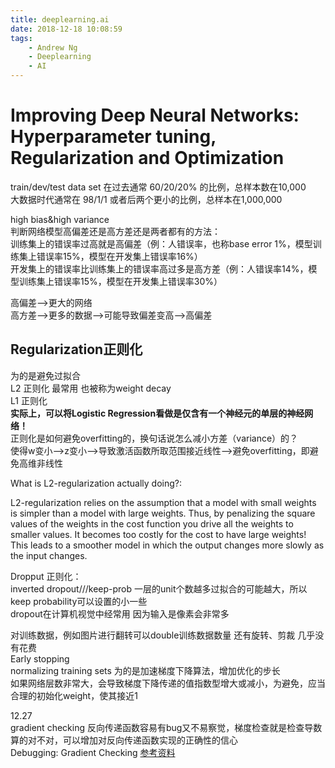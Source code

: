 ```yaml
---
title: deeplearning.ai
date: 2018-12-18 10:08:59
tags:
    - Andrew Ng
    - Deeplearning
    - AI
---
```


# Improving Deep Neural Networks: Hyperparameter tuning, Regularization and Optimization

train/dev/test data set 在过去通常 60/20/20% 的比例，总样本数在10,000  
大数据时代通常在 98/1/1 或者后两个更小的比例，总样本在1,000,000  
  
high bias&high variance  
判断网络模型高偏差还是高方差还是两者都有的方法：  
    训练集上的错误率过高就是高偏差（例：人错误率，也称base error 1%，模型训练集上错误率15%，模型在开发集上错误率16%）  
    开发集上的错误率比训练集上的错误率高过多是高方差（例：人错误率14%，模型训练集上错误率15%，模型在开发集上错误率30%）  
  
高偏差-->更大的网络  
高方差-->更多的数据-->可能导致偏差变高-->高偏差  

## Regularization正则化

为的是避免过拟合  
L2 正则化 最常用 也被称为weight decay  
L1 正则化  
**实际上，可以将Logistic Regression看做是仅含有一个神经元的单层的神经网络！**  
正则化是如何避免overfitting的，换句话说怎么减小方差（variance）的？  
使得w变小-->z变小-->导致激活函数所取范围接近线性-->避免overfitting，即避免高维非线性  
  
What is L2-regularization actually doing?:  

L2-regularization relies on the assumption that a model with small weights is simpler than a model with large weights. Thus, by penalizing the square values of the weights in the cost function you drive all the weights to smaller values. It becomes too costly for the cost to have large weights! This leads to a smoother model in which the output changes more slowly as the input changes.   
  
Dropput 正则化：  
inverted dropout///keep-prob 一层的unit个数越多过拟合的可能越大，所以keep probability可以设置的小一些  
dropout在计算机视觉中经常用 因为输入是像素会非常多  
  
对训练数据，例如图片进行翻转可以double训练数据数量 还有旋转、剪裁 几乎没有花费  
Early stopping  
normalizing training sets 为的是加速梯度下降算法，增加优化的步长  
如果网络层数非常大，会导致梯度下降传递的值指数型增大或减小，为避免，应当合理的初始化weight，使其接近1  
  
12.27  
gradient checking 反向传递函数容易有bug又不易察觉，梯度检查就是检查导数算的对不对，可以增加对反向传递函数实现的正确性的信心  
Debugging: Gradient Checking [参考资料](http://ufldl.stanford.edu/tutorial/supervised/DebuggingGradientChecking/)  

